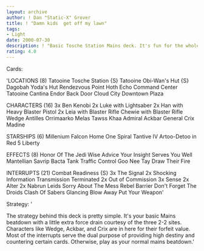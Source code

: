 ```yaml
---
layout: archive
author: ! Dan "Static-X" Grover
title: ! "Damn kids  get off my lawn"
tags:
- Light
date: 2000-07-30
description: ! "Basic Tosche Station Mains deck. It's fun for the whole family"
rating: 4.0
---
```

Cards: 

'LOCATIONS (8)
Tatooine Tosche Station {S}
Tatooine Obi-Wan's Hut {S}
Dagobah Yoda's Hut
Rendezvous Point
Hoth Echo Command Center
Tatooine Cantina
Endor Back Door
Cloud City Downtown Plaza

CHARACTERS (16)
3x Ben Kenobi
2x Luke with Lightsaber
2x Han with Heavy Blaster Pistol
2x Leia with Blaster Rifle
Chewie with Blaster Rifle
Wedge Antilles
Orrimaarko
Melas
Tawss Khaa
Admiral Ackbar
General Crix Madine

STARSHIPS (6)
Millenium Falcon
Home One
Spiral
Tantive IV
Artoo-Detoo in Red 5
Liberty

EFFECTS (8)
Honor Of The Jedi
Wise Advice
Your Insight Serves You Well
Mantellian Savrip
Bacta Tank
Traffic Control
Goo Nee Tay
Draw Their Fire

INTERRUPTS (21)
Combat Readiness {S}
3x The Signal
2x Shocking Information
Transmission Terminated
2x Out of Commission
3x Sense
2x Alter
2x Nabrun Leids
Sorry About The Mess
Rebel Barrier
Don't Forget The Droids
Clash Of Sabers
Glancing Blow
Away Put Your Weapon'

Strategy: '

The strategy behind this deck is pretty simple. It's your basic Mains beatdown with a little extra force drain courtesy of the three 2-2 sites. Characters like Wedge, Ackbar, and Crix are in here for their forfeit value. Most of the interrupts serve the dual purpose of providing high destiny and countering certain cards. Otherwise, play as your normal mains beatdown.'